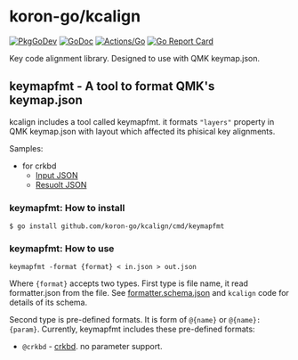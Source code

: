 # koron-go/kcalign

[![PkgGoDev](https://pkg.go.dev/badge/github.com/koron-go/kcalign)](https://pkg.go.dev/github.com/koron-go/kcalign)
[![GoDoc](https://godoc.org/github.com/koron-go/kcalign?status.svg)](https://godoc.org/github.com/koron-go/kcalign)
[![Actions/Go](https://github.com/koron-go/kcalign/workflows/Go/badge.svg)](https://github.com/koron-go/kcalign/actions?query=workflow%3AGo)
[![Go Report Card](https://goreportcard.com/badge/github.com/koron-go/kcalign)](https://goreportcard.com/report/github.com/koron-go/kcalign)

Key code alignment library.  Designed to use with QMK keymap.json.

## keymapfmt - A tool to format QMK's keymap.json

kcalign includes a tool called keymapfmt. it formats `"layers"` property in QMK
keymap.json with layout which affected its phisical key alignments.

Samples:

* for crkbd
    * [Input JSON](./cmd/keymapfmt/testdata/crkbd_in.json)
    * [Resuolt JSON](./cmd/keymapfmt/testdata/crkbd_out.json)

### keymapfmt: How to install

```console
$ go install github.com/koron-go/kcalign/cmd/keymapfmt
```

### keymapfmt: How to use

```
keymapfmt -format {format} < in.json > out.json
```

Where `{format}` accepts two types. First type is file name, it read
formatter.json from the file.
See [formatter.schema.json](formatter.schema.json) and `kcalign` code for
details of its schema.

Second type is pre-defined formats. It is form of `@{name}` or
`@{name}:{param}`. Currently, keymapfmt includes these pre-defined formats:

* `@crkbd` - [crkbd](https://github.com/foostan/crkbd/). no parameter support.
